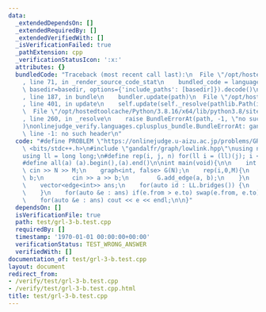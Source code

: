 ```yaml
---
data:
  _extendedDependsOn: []
  _extendedRequiredBy: []
  _extendedVerifiedWith: []
  _isVerificationFailed: true
  _pathExtension: cpp
  _verificationStatusIcon: ':x:'
  attributes: {}
  bundledCode: "Traceback (most recent call last):\n  File \"/opt/hostedtoolcache/Python/3.8.16/x64/lib/python3.8/site-packages/onlinejudge_verify/documentation/build.py\"\
    , line 71, in _render_source_code_stat\n    bundled_code = language.bundle(stat.path,\
    \ basedir=basedir, options={'include_paths': [basedir]}).decode()\n  File \"/opt/hostedtoolcache/Python/3.8.16/x64/lib/python3.8/site-packages/onlinejudge_verify/languages/cplusplus.py\"\
    , line 187, in bundle\n    bundler.update(path)\n  File \"/opt/hostedtoolcache/Python/3.8.16/x64/lib/python3.8/site-packages/onlinejudge_verify/languages/cplusplus_bundle.py\"\
    , line 401, in update\n    self.update(self._resolve(pathlib.Path(included), included_from=path))\n\
    \  File \"/opt/hostedtoolcache/Python/3.8.16/x64/lib/python3.8/site-packages/onlinejudge_verify/languages/cplusplus_bundle.py\"\
    , line 260, in _resolve\n    raise BundleErrorAt(path, -1, \"no such header\"\
    )\nonlinejudge_verify.languages.cplusplus_bundle.BundleErrorAt: gandalfr/graph/lowlink.hpp:\
    \ line -1: no such header\n"
  code: "#define PROBLEM \"https://onlinejudge.u-aizu.ac.jp/problems/GRL_3_B\"\n#include\
    \ <bits/stdc++.h>\n#include \"gandalfr/graph/lowlink.hpp\"\nusing namespace std;\n\
    using ll = long long;\n#define rep(i, j, n) for(ll i = (ll)(j); i < (ll)(n); i++)\n\
    #define all(a) (a).begin(),(a).end()\n\nint main(void){\n\n    int N, M;\n   \
    \ cin >> N >> M;\n    graph<int, false> G(N);\n    rep(i,0,M){\n        int a,\
    \ b;\n        cin >> a >> b;\n        G.add_edge(a, b);\n    }\n    lowlink LL(G);\n\
    \    vector<edge<int>> ans;\n    for(auto id : LL.bridges()) {\n        ans.push_back(G.edges()[id]);\n\
    \    }\n    for(auto &e : ans) if(e.from > e.to) swap(e.from, e.to);\n    sort(all(ans));\n\
    \    for(auto &e : ans) cout << e << endl;\n\n}"
  dependsOn: []
  isVerificationFile: true
  path: test/grl-3-b.test.cpp
  requiredBy: []
  timestamp: '1970-01-01 00:00:00+00:00'
  verificationStatus: TEST_WRONG_ANSWER
  verifiedWith: []
documentation_of: test/grl-3-b.test.cpp
layout: document
redirect_from:
- /verify/test/grl-3-b.test.cpp
- /verify/test/grl-3-b.test.cpp.html
title: test/grl-3-b.test.cpp
---
```

